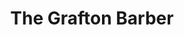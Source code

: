 ---
title: "The Grafton Barber"
url: /dublin/the-grafton-barber-baggot-street-upper/
shop: hairdresser
---